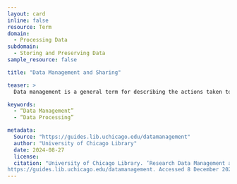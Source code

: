 ```yaml
---
layout: card
inline: false
resource: Term
domain:
  - Processing Data
subdomain:
  - Storing and Preserving Data
sample_resource: false

title: "Data Management and Sharing"

teaser: >
  Data management is a general term for describing the actions taken to plan, acquire, store, process, analyze, preserve, share, find, and reuse data.

keywords:
  - “Data Management”
  - “Data Processing”

metadata:
  Source: "https://guides.lib.uchicago.edu/datamanagement"
  author: "University of Chicago Library"
  date: 2024-08-27
  license: 
  citation: "University of Chicago Library. ’Research Data Management and Sharing.’ 2024.
https://guides.lib.uchicago.edu/datamanagement. Accessed 8 December 2024."
---
```

